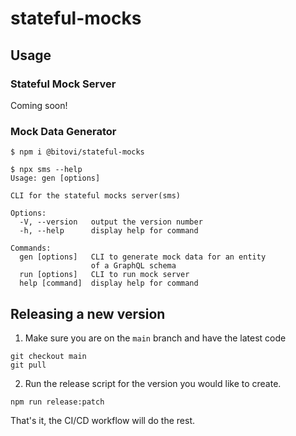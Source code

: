# stateful-mocks

## Usage

### Stateful Mock Server

Coming soon!

### Mock Data Generator

```
$ npm i @bitovi/stateful-mocks

$ npx sms --help
Usage: gen [options]

CLI for the stateful mocks server(sms)

Options:
  -V, --version   output the version number
  -h, --help      display help for command

Commands:
  gen [options]   CLI to generate mock data for an entity
                  of a GraphQL schema
  run [options]   CLI to run mock server
  help [command]  display help for command
```

## Releasing a new version

1. Make sure you are on the `main` branch and have the latest code

```
git checkout main
git pull
```

2. Run the release script for the version you would like to create.

```
npm run release:patch
```

That's it, the CI/CD workflow will do the rest.
